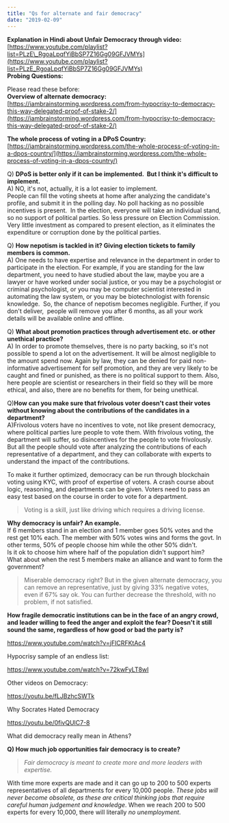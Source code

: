 ```yaml
---
title: "Qs for alternate and fair democracy"
date: "2019-02-09"
---
```


**Explanation in Hindi about Unfair Democracy through video:**  
[https://www.youtube.com/playlist?list=PLzE\_RgoaLpqfYiBbSP7Z16Gg09GFJVMYs](https://www.youtube.com/playlist?list=PLzE_RgoaLpqfYiBbSP7Z16Gg09GFJVMYs)  
**Probing Questions:**

Please read these before:  
**Overview of alternate democracy:**  
[https://iambrainstorming.wordpress.com/from-hypocrisy-to-democracy-this-way-delegated-proof-of-stake-2/](https://iambrainstorming.wordpress.com/from-hypocrisy-to-democracy-this-way-delegated-proof-of-stake-2/)

**The whole process of voting in a DPoS Country:**  
[https://iambrainstorming.wordpress.com/the-whole-process-of-voting-in-a-dpos-country/](https://iambrainstorming.wordpress.com/the-whole-process-of-voting-in-a-dpos-country/)

Q) **DPoS is better only if it can be implemented.  But I think it's difficult to implement.**  
A) NO, it's not, actually, it is a lot easier to implement.  
People can fill the voting sheets at home after analyzing the candidate's profile, and submit it in the polling day. No poll hacking as no possible incentives is present.  In the election, everyone will take an individual stand, so no support of political parties. So less pressure on Election Commission. Very little investment as compared to present election, as it eliminates the expenditure or corruption done by the political parties.

Q) **How nepotism is tackled in it? Giving election tickets to family members is common.**  
A) One needs to have expertise and relevance in the department in order to participate in the election. For example, if you are standing for the law department, you need to have studied about the law, maybe you are a lawyer or have worked under social justice, or you may be a psychologist or criminal psychologist, or you may be computer scientist interested in automating the law system, or you may be biotechnologist with forensic knowledge.  So, the chance of nepotism becomes negligible. Further, if you don't deliver,  people will remove you after 6 months, as all your work details will be available online and offline.

Q) **What about promotion practices through advertisement etc. or other unethical practice?**  
A) In order to promote themselves, there is no party backing, so it's not possible to spend a lot on the advertisement. It will be almost negligible to the amount spend now. Again by law, they can be denied for paid non-informative advertisement for self promotion, and they are very likely to be caught and fined or punished, as there is no political support to them. Also, here people are scientist or researchers in their field so they will be more ethical, and also, there are no benefits for them, for being unethical.

Q)**How can you make sure that frivolous voter doesn't cast their votes without knowing about the contributions of the candidates in a department?**  
A)Frivolous voters have no incentives to vote, not like present democracy, where political parties lure people to vote them. With frivolous voting, the department will suffer, so disincentives for the people to vote frivolously.  
But all the people should vote after analyzing the contributions of each representative of a department, and they can collaborate with experts to understand the impact of the contributions.

To make it further optimized, democracy can be run through blockchain voting using KYC, with proof of expertise of voters. A crash course about logic, reasoning, and departments can be given. Voters need to pass an easy test based on the course in order to vote for a department.

> Voting is a skill, just like driving which requires a driving license.

**Why democracy is unfair? An example.**  
If 6 members stand in an election and 1 member goes 50% votes and the rest get 10% each. The member with 50% votes wins and forms the govt. In other terms, 50% of people choose him while the other 50% didn't.  
Is it ok to choose him where half of the population didn't support him?  
What about when the rest 5 members make an alliance and want to form the government?

> Miserable democracy right? But in the given alternate democracy, you can remove an representative, just by giving 33% negative votes, even if 67% say ok. You can further decrease the threshold, with no problem, if not satisfied.

**How fragile democratic institutions can be in the face of an angry crowd, and leader willing to feed the anger and exploit the fear? Doesn't it still sound the same, regardless of how good or bad the party is?**

https://www.youtube.com/watch?v=jFICRFKtAc4

Hypocrisy sample of an endless list:

https://www.youtube.com/watch?v=72kwFyLT8wI

Other videos on Democracy:

https://youtu.be/fLJBzhcSWTk

Why Socrates Hated Democracy

https://youtu.be/0fivQUlC7-8

What did democracy really mean in Athens? 

**Q) How much job opportunities fair democracy is to create?**

> _Fair democracy is meant to create more and more leaders with expertise._

  
With time more experts are made and it can go up to 200 to 500 experts representatives of all departments for every 10,000 people. _These jobs will never become obsolete, as these are critical thinking jobs that require careful human judgement and knowledge_. When we reach 200 to 500 experts for every 10,000, there will literally _no unemployment_.
